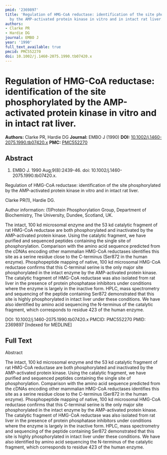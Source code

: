 ```yaml
---
pmid: '2369897'
title: 'Regulation of HMG-CoA reductase: identification of the site phosphorylated
  by the AMP-activated protein kinase in vitro and in intact rat liver.'
authors:
- Clarke PR
- Hardie DG
journal: EMBO J
year: '1990'
full_text_available: true
pmcid: PMC552270
doi: 10.1002/j.1460-2075.1990.tb07420.x
---
```


# Regulation of HMG-CoA reductase: identification of the site phosphorylated by the AMP-activated protein kinase in vitro and in intact rat liver.
**Authors:** Clarke PR, Hardie DG
**Journal:** EMBO J (1990)
**DOI:** [10.1002/j.1460-2075.1990.tb07420.x](https://doi.org/10.1002/j.1460-2075.1990.tb07420.x)
**PMC:** [PMC552270](https://www.ncbi.nlm.nih.gov/pmc/articles/PMC552270/)

## Abstract

1. EMBO J. 1990 Aug;9(8):2439-46. doi: 10.1002/j.1460-2075.1990.tb07420.x.

Regulation of HMG-CoA reductase: identification of the site phosphorylated by 
the AMP-activated protein kinase in vitro and in intact rat liver.

Clarke PR(1), Hardie DG.

Author information:
(1)Protein Phosphorylation Group, Department of Biochemistry, The University, 
Dundee, Scotland, UK.

The intact, 100 kd microsomal enzyme and the 53 kd catalytic fragment of rat 
HMG-CoA reductase are both phosphorylated and inactivated by the AMP-activated 
protein kinase. Using the catalytic fragment, we have purified and sequenced 
peptides containing the single site of phosphorylation. Comparison with the 
amino acid sequence predicted from the cDNAs encoding other mammalian HMG-CoA 
reductases identifies this site as a serine residue close to the C-terminus 
(Ser872 in the human enzyme). Phosphopeptide mapping of native, 100 kd 
microsomal HMG-CoA reductase confirms that this C-terminal serine is the only 
major site phosphorylated in the intact enzyme by the AMP-activated protein 
kinase. The catalytic fragment of HMG-CoA reductase was also isolated from rat 
liver in the presence of protein phosphatase inhibitors under conditions where 
the enzyme is largely in the inactive form. HPLC, mass spectrometry and 
sequencing of the peptide containing Ser872 demonstrated that this site is 
highly phosphorylated in intact liver under these conditions. We have also 
identified by amino acid sequencing the N-terminus of the catalytic fragment, 
which corresponds to residue 423 of the human enzyme.

DOI: 10.1002/j.1460-2075.1990.tb07420.x
PMCID: PMC552270
PMID: 2369897 [Indexed for MEDLINE]

## Full Text

Abstract

The intact, 100 kd microsomal enzyme and the 53 kd catalytic fragment of rat HMG-CoA reductase are both phosphorylated and inactivated by the AMP-activated protein kinase. Using the catalytic fragment, we have purified and sequenced peptides containing the single site of phosphorylation. Comparison with the amino acid sequence predicted from the cDNAs encoding other mammalian HMG-CoA reductases identifies this site as a serine residue close to the C-terminus (Ser872 in the human enzyme). Phosphopeptide mapping of native, 100 kd microsomal HMG-CoA reductase confirms that this C-terminal serine is the only major site phosphorylated in the intact enzyme by the AMP-activated protein kinase. The catalytic fragment of HMG-CoA reductase was also isolated from rat liver in the presence of protein phosphatase inhibitors under conditions where the enzyme is largely in the inactive form. HPLC, mass spectrometry and sequencing of the peptide containing Ser872 demonstrated that this site is highly phosphorylated in intact liver under these conditions. We have also identified by amino acid sequencing the N-terminus of the catalytic fragment, which corresponds to residue 423 of the human enzyme.
